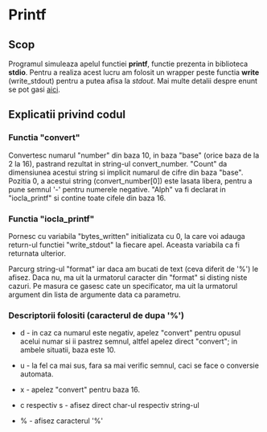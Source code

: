 # Printf

## Scop

Programul simuleaza apelul functiei **printf**, functie prezenta in biblioteca **stdio**.
Pentru a realiza acest lucru am folosit un wrapper peste functia **write** (write_stdout)
pentru a putea afisa la *stdout*. Mai multe detalii despre enunt se pot gasi [aici](https://ocw.cs.pub.ro/courses/iocla/teme/tema-1).


## Explicatii privind codul

### Functia "convert"
	
Convertesc numarul "number" din baza 10, in baza "base" (orice baza de la 2 la 16),
pastrand rezultat in string-ul convert_number. "Count" da dimensiunea acestui
string si implicit numarul de cifre din baza "base". Pozitia 0, a acestui string
(convert_number[0]) este lasata libera, pentru a pune semnul '-' pentru numerele
negative. "Alph" va fi declarat in "iocla_printf" si contine toate cifele din baza 16.


### Functia "iocla_printf"
		
Pornesc cu variabila "bytes_written" initializata cu 0, la care voi adauga return-ul
functiei "write_stdout" la fiecare apel. Aceasta variabila ca fi returnata ulterior.

Parcurg string-ul "format" iar daca am bucati de text (ceva diferit de '%') le afisez.
Daca nu, ma uit la urmatorul caracter din "format" si disting niste cazuri. Pe masura
ce gasesc cate un specificator, ma uit la urmatorul argument din lista de argumente
data ca parametru.

### Descriptorii folositi (caracterul de dupa '%')

* d - in caz ca numarul este negativ, apelez "convert" pentru opusul acelui
numar si ii pastrez semnul, altfel apelez direct "convert"; in ambele situatii,
baza este 10.

* u - la fel ca mai sus, fara sa mai verific semnul, caci se face o conversie
automata.

* x - apelez "convert" pentru baza 16.

* c respectiv s - afisez direct char-ul respectiv string-ul

* % - afisez caracterul '%'

